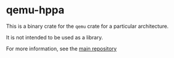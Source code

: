 # qemu-hppa

This is a binary crate for the `qemu` crate
                 for a particular architecture.

It is not intended to be used as a library.

For more information, see the
                 [main repository](https://github.com/novafacing/qemu-rs)